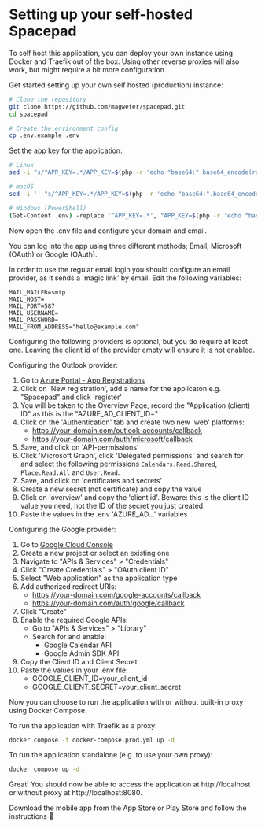 # Setting up your self-hosted Spacepad

To self host this application, you can deploy your own instance using Docker and Traefik out of the box.
Using other reverse proxies will also work, but might require a bit more configuration.

Get started setting up your own self hosted (production) instance:

```bash
# Clone the repository
git clone https://github.com/magweter/spacepad.git
cd spacepad

# Create the environment config
cp .env.example .env
```

Set the app key for the application:

```bash
# Linux
sed -i "s/^APP_KEY=.*/APP_KEY=$(php -r 'echo "base64:".base64_encode(random_bytes(32));')/" .env

# macOS
sed -i '' "s/^APP_KEY=.*/APP_KEY=$(php -r 'echo "base64:".base64_encode(random_bytes(32));')/" .env

# Windows (PowerShell)
(Get-Content .env) -replace '^APP_KEY=.*', "APP_KEY=$(php -r 'echo "base64:".base64_encode(random_bytes(32));')" | Set-Content .env
```

Now open the .env file and configure your domain and email.

You can log into the app using three different methods; Email, Microsoft (OAuth) or Google (OAuth).

In order to use the regular email login you should configure an email provider, as it sends a 'magic link' by email. Edit the following variables:
```env
MAIL_MAILER=smtp
MAIL_HOST=
MAIL_PORT=587
MAIL_USERNAME=
MAIL_PASSWORD=
MAIL_FROM_ADDRESS="hello@example.com"
```

Configuring the following providers is optional, but you do require at least one. Leaving the client id of the provider empty will ensure it is not enabled.

Configuring the Outlook provider:
1. Go to [Azure Portal - App Registrations](https://entra.microsoft.com/#view/Microsoft_AAD_RegisteredApps/ApplicationsListBlade/quickStartType~/null/sourceType/Microsoft_AAD_IAM)
1. Click on 'New registration', add a name for the applicaton e.g. "Spacepad" and click 'register'
1. You will be taken to the Overview Page, record the "Application (client) ID" as this is the "AZURE_AD_CLIENT_ID="
1. Click on the 'Authentication' tab and create two new 'web' platforms:
    - https://your-domain.com/outlook-accounts/callback
    - https://your-domain.com/auth/microsoft/callback
1. Save, and click on 'API-permissions'
1. Click 'Microsoft Graph', click 'Delegated permissions' and search for and select the following permissions `Calendars.Read.Shared`, `Place.Read.All` and `User.Read`.
1. Save, and click on 'certificates and secrets'
1. Create a new secret (not certificate) and copy the value
1. Click on 'overview' and copy the 'client id'. Beware: this is the client ID value you need, not the ID of the secret you just created.
1. Paste the values in the .env 'AZURE_AD...' variables

Configuring the Google provider:
1. Go to [Google Cloud Console](https://console.cloud.google.com/)
1. Create a new project or select an existing one
1. Navigate to "APIs & Services" > "Credentials"
1. Click "Create Credentials" > "OAuth client ID"
1. Select "Web application" as the application type
1. Add authorized redirect URIs:
    - https://your-domain.com/google-accounts/callback
    - https://your-domain.com/auth/google/callback
1. Click "Create"
1. Enable the required Google APIs:
   - Go to "APIs & Services" > "Library"
   - Search for and enable:
     - Google Calendar API
     - Google Admin SDK API
1. Copy the Client ID and Client Secret
1. Paste the values in your .env file:
   - GOOGLE_CLIENT_ID=your_client_id
   - GOOGLE_CLIENT_SECRET=your_client_secret

Now you can choose to run the application with or without built-in proxy using Docker Compose.

To run the application with Traefik as a proxy:
```bash
docker compose -f docker-compose.prod.yml up -d
```

To run the application standalone (e.g. to use your own proxy):
```bash
docker compose up -d
```

Great! You should now be able to access the application at http://localhost or without proxy at http://localhost:8080.

Download the mobile app from the App Store or Play Store and follow the instructions 🚀